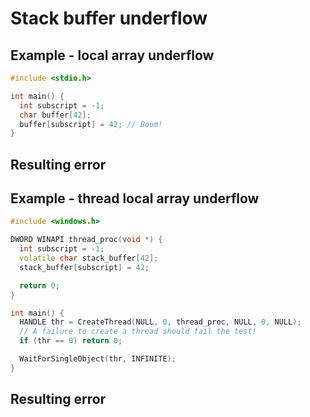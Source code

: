 # Stack buffer underflow

## Example - local array underflow
```cpp
#include <stdio.h>

int main() {
  int subscript = -1;
  char buffer[42];
  buffer[subscript] = 42; // Boom!
}

```
## Resulting error


## Example - thread local array underflow

```cpp
#include <windows.h>

DWORD WINAPI thread_proc(void *) {
  int subscript = -1;
  volatile char stack_buffer[42];
  stack_buffer[subscript] = 42;

  return 0;
}

int main() {
  HANDLE thr = CreateThread(NULL, 0, thread_proc, NULL, 0, NULL);
  // A failure to create a thread should fail the test!
  if (thr == 0) return 0;

  WaitForSingleObject(thr, INFINITE);
}
```
## Resulting error

